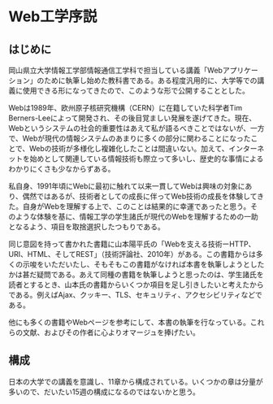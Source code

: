 # Web工学序説
## はじめに
岡山県立大学情報工学部情報通信工学科で担当している講義「Webアプリケーション」のために執筆し始めた教科書である。ある程度汎用的に、大学等での講義に使用できる形になってきたので、このような形で公開することとした。

Webは1989年、欧州原子核研究機構（CERN）に在籍していた科学者Tim Berners-Leeによって開発され、その後目覚ましい発展を遂げてきた。現在、Webというシステムの社会的重要性はあえて私が語るべきことではないが、一方で、Webが現代の情報システムのあまりに多くの部分に関わることになったことで、Webの技術が多様化し複雑化したことは間違いない。加えて、インターネットを始めとして関連している情報技術も際立って多いし、歴史的な事情によるわかりにくさも少なからずある。

私自身、1991年頃にWebに最初に触れて以来一貫してWebは興味の対象にあり、偶然ではあるが、技術者としての成長に伴ってWeb技術の成長を体験してきた。自身がWebを理解する上で、このことは結果的に幸運であったと思う。そのような体験を基に、情報工学の学生諸氏が現代のWebを理解するための一助となるよう、項目を取捨選択したつもりである。

同じ意図を持って書かれた書籍に山本陽平氏の「Webを支える技術ーHTTP、URI、HTML、そしてREST」（技術評論社、2010年）がある。この書籍からは多くの示唆をいただいたし、そもそもこの書籍がなければ本書を執筆しようとしたかは甚だ疑問である。あえて同種の書籍を執筆しようと思ったのは、学生諸氏を読者とするとき、山本氏の書籍からいくつか項目を足し引きしたいと考えたからである。例えばAjax、クッキー、TLS、セキュリティ、アクセシビリティなどである。

他にも多くの書籍やWebページを参考にして、本書の執筆を行なっている。これらの文献、およびその作者に心よりオマージュを捧げたい。

## 構成
日本の大学での講義を意識し、11章から構成されている。いくつかの章は分量が多いので、だいたい15週の構成になるのではないかと思う。